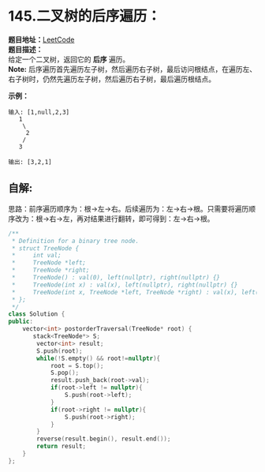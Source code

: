 # 145.二叉树的后序遍历：  
**题目地址：**[LeetCode](https://leetcode-cn.com/problems/binary-tree-postorder-traversal/)   
**题目描述：**  
给定一个二叉树，返回它的 **后序** 遍历。  
**Note:** 后序遍历首先遍历左子树，然后遍历右子树，最后访问根结点，在遍历左、右子树时，仍然先遍历左子树，然后遍历右子树，最后遍历根结点。

**示例：**  
```
输入: [1,null,2,3]  
   1
    \
     2
    /
   3 

输出: [3,2,1]
```

## 自解:  
思路：前序遍历顺序为：根->左->右。后续遍历为：左->右->根。只需要将遍历顺序改为：根->右->左，再对结果进行翻转，即可得到：左->右->根。

```cpp
/**
 * Definition for a binary tree node.
 * struct TreeNode {
 *     int val;
 *     TreeNode *left;
 *     TreeNode *right;
 *     TreeNode() : val(0), left(nullptr), right(nullptr) {}
 *     TreeNode(int x) : val(x), left(nullptr), right(nullptr) {}
 *     TreeNode(int x, TreeNode *left, TreeNode *right) : val(x), left(left), right(right) {}
 * };
 */
class Solution {
public:
    vector<int> postorderTraversal(TreeNode* root) {
       stack<TreeNode*> S;
        vector<int> result;
        S.push(root);
        while(!S.empty() && root!=nullptr){
            root = S.top();
            S.pop();
            result.push_back(root->val);
            if(root->left != nullptr){
                S.push(root->left);
            }
            if(root->right != nullptr){
                S.push(root->right);
            }
        }
        reverse(result.begin(), result.end());
        return result;
    }
};
```